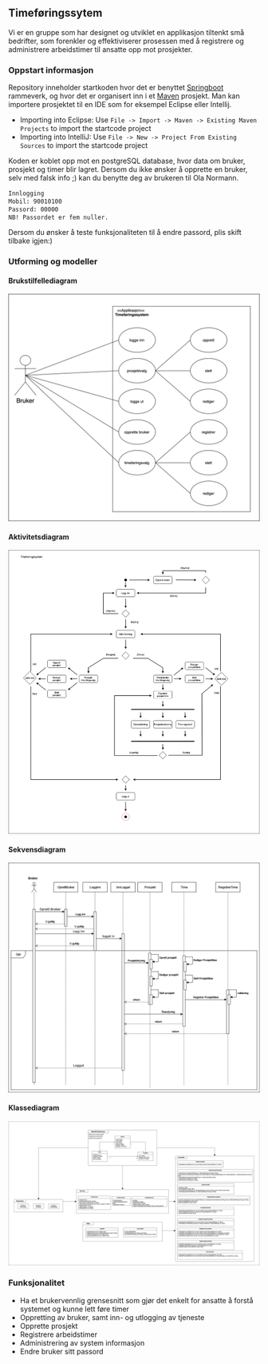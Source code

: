 ## Timeføringssytem

Vi er en gruppe som har designet og utviklet en applikasjon tiltenkt små bedrifter, som forenkler og effektiviserer prosessen med å registrere og administrere arbeidstimer til ansatte opp mot prosjekter.

### Oppstart informasjon

Repository inneholder startkoden hvor det er benyttet [Springboot](https://spring.io/projects/spring-boot) rammeverk, og hvor det er organisert inn i et [Maven](https://maven.apache.org/) prosjekt. Man kan importere prosjektet til en IDE som for eksempel Eclipse eller Intellij.

- Importing into Eclipse: Use `File -> Import -> Maven -> Existing Maven Projects` to import the startcode project
- Importing into IntelliJ: Use `File -> New -> Project From Existing Sources` to import the startcode project

Koden er koblet opp mot en postgreSQL database, hvor data om bruker, prosjekt og timer blir lagret. Dersom du ikke ønsker å opprette en bruker, selv med falsk info ;) kan du benytte deg av brukeren til Ola Normann.

 ```
Innlogging
Mobil: 90010100
Passord: 00000
NB! Passordet er fem nuller.
 ```
Dersom du ønsker å teste funksjonaliteten til å endre passord, plis skift tilbake igjen:)

### Utforming og modeller

#### Brukstilfellediagram
![](assets/BrukstilfellemodellV7(Rudi).jpg)

#### Aktivitetsdiagram
![](assets/AktivitetsdiagramV4.jpg)

#### Sekvensdiagram
![](assets/SekvensdiagramV4.2.jpg)

#### Klassediagram
![](assets/Klassediagram4.4.jpg)


### Funksjonalitet

- Ha et brukervennlig grensesnitt som gjør det enkelt for ansatte å forstå systemet og kunne
lett føre timer
- Oppretting av bruker, samt inn- og utlogging av tjeneste
- Opprette prosjekt
- Registrere arbeidstimer
- Administrering av system informasjon
- Endre bruker sitt passord
  
